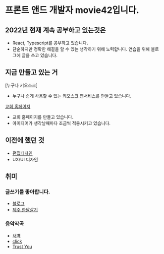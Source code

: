 # 프론트 앤드 개발자 movie42입니다. 

## 2022년 현재 계속 공부하고 있는것은
- React, Typescript를 공부하고 있습니다.
- 단순하지만 정확한 해결을 할 수 있는 생각하기 위해 노력합니다. 연습을 위해 블로그에 글을 쓰고 있습니다.

## 지금 만들고 있는 거
[누구나 키오스크]
- 누구나 쉽게 사용할 수 있는 키오스크 웹서비스를 만들고 있습니다.

[교회 홈페이지](https://y-chung.com)
- 교회 홈페이지를 만들고 있습니다. 
- 아이디어가 생각날때마다 조금씩 적용시키고 있습니다.

## 이전에 했던 것
- [편집디자인](https://drive.google.com/file/d/1AP7PkPkzIJwt5Rha8zGn6bkGHUd24esM/view?usp=sharing)
- UX/UI 디자인

## 취미

### 글쓰기를 좋아합니다.
- [블로그](https://movie42.github.io)
- [제주 한달살기](https://post.naver.com/my/series/detail.naver?seriesNo=652652&memberNo=578262)

### 음악작곡
- [새벽](https://youtu.be/wvbJMo7S_AM)
- [click](https://www.youtube.com/watch?v=3lBz84R1EPg)
- [Trust You](https://www.youtube.com/watch?v=GuT3j5kiQJw)
